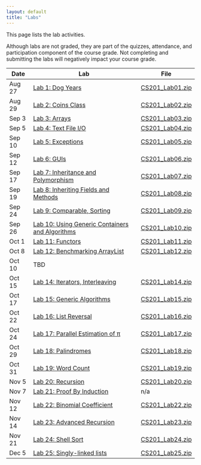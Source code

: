 ```yaml
---
layout: default
title: "Labs"
---
```


This page lists the lab activities.

Although labs are not graded, they are part of the quizzes, attendance,
and participation component of the course grade.  Not completing
and submitting the labs will negatively impact your course grade.

Date | Lab | File
---- | --- | ----
Aug 27 | [Lab 1: Dog Years](lab01.html) | [CS201\_Lab01.zip](CS201_Lab01.zip)
Aug 29 | [Lab 2: Coins Class](lab02.html) | [CS201\_Lab02.zip](CS201_Lab02.zip)
Sep 3 | [Lab 3: Arrays](lab03.html) | [CS201\_Lab03.zip](CS201_Lab03.zip)
Sep 5 | [Lab 4: Text File I/O](lab04.html) | [CS201\_Lab04.zip](CS201_Lab04.zip)
Sep 10 | [Lab 5: Exceptions](lab05.html) | [CS201\_Lab05.zip](CS201_Lab05.zip)
Sep 12 | [Lab 6: GUIs](lab06.html) | [CS201\_Lab06.zip](CS201_Lab06.zip)
Sep 17 | [Lab 7: Inheritance and Polymorphism](lab07.html) | [CS201\_Lab07.zip](CS201_Lab07.zip)
Sep 19 | [Lab 8: Inheriting Fields and Methods](lab08.html) | [CS201\_Lab08.zip](CS201_Lab08.zip)
Sep 24 | [Lab 9: Comparable, Sorting](lab09.html) | [CS201\_Lab09.zip](CS201_Lab09.zip)
Sep 26 | [Lab 10: Using Generic Containers and Algorithms](lab10.html) | [CS201\_Lab10.zip](CS201_Lab10.zip)
Oct 1 | [Lab 11: Functors](lab11.html) | [CS201\_Lab11.zip](CS201_Lab11.zip)
Oct 8 | [Lab 12: Benchmarking ArrayList](lab12.html) | [CS201\_Lab12.zip](CS201_Lab12.zip)
Oct 10 | TBD
Oct 15 | [Lab 14: Iterators, Interleaving](lab14.html) | [CS201\_Lab14.zip](CS201_Lab14.zip)
Oct 17 | [Lab 15: Generic Algorithms](lab15.html) | [CS201\_Lab15.zip](CS201_Lab15.zip)
Oct 22 | [Lab 16: List Reversal](lab16.html) | [CS201\_Lab16.zip](CS201_Lab16.zip)
Oct 24 | [Lab 17: Parallel Estimation of π](lab17.html) | [CS201\_Lab17.zip](CS201_Lab17.zip)
Oct 29 | [Lab 18: Palindromes](lab18.html) | [CS201\_Lab18.zip](CS201_Lab18.zip)
Oct 31 | [Lab 19: Word Count](lab19.html) | [CS201\_Lab19.zip](CS201_Lab19.zip)
Nov 5 | [Lab 20: Recursion](lab20.html) | [CS201\_Lab20.zip](CS201_Lab20.zip)
Nov 7 | [Lab 21: Proof By Induction](lab21.html) | n/a
Nov 12 | [Lab 22: Binomial Coefficient](lab22.html) | [CS201\_Lab22.zip](CS201_Lab22.zip)
Nov 14 | [Lab 23: Advanced Recursion](lab23.html) | [CS201\_Lab23.zip](CS201_Lab23.zip)
Nov 21 |  [Lab 24: Shell Sort](lab24.html) | [CS201\_Lab24.zip](CS201_Lab24.zip)
Dec 5 | [Lab 25: Singly-linked lists](lab25.html) | [CS201\_Lab25.zip](CS201_Lab25.zip)
